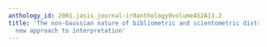 ```yaml
---
anthology_id: 2001.jasis_journal-ir0anthology0volumeA52A13.2
title: 'The non-Gaussian nature of bibliometric and scientometric distributions: A
  new approach to interpretation'
---
```

